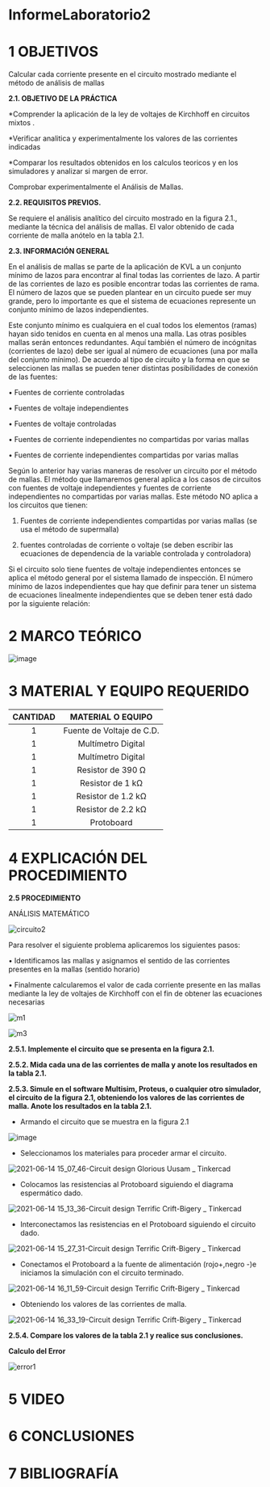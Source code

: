 # InformeLaboratorio2

# 1 OBJETIVOS

Calcular cada corriente presente en el circuito mostrado mediante el método de análisis de mallas

**2.1. OBJETIVO DE LA PRÁCTICA**

*Comprender la aplicación de la ley de voltajes de Kirchhoff en circuitos mixtos .

*Verificar analitica y experimentalmente los valores de las corrientes indicadas 

*Comparar los resultados obtenidos  en los calculos teoricos y en los simuladores  y analizar si margen de error.


Comprobar experimentalmente el Análisis de Mallas.

**2.2. REQUISITOS PREVIOS.**

Se requiere el análisis analítico del circuito mostrado en la figura 2.1., mediante la técnica del análisis de mallas. El valor obtenido de cada corriente de malla anótelo en la
tabla 2.1.

**2.3. INFORMACIÓN GENERAL**

En el análisis de mallas se parte de la aplicación de KVL a un conjunto mínimo de
lazos para encontrar al final todas las corrientes de lazo. A partir de las corrientes
de lazo es posible encontrar todas las corrientes de rama. El número de lazos que
se pueden plantear en un circuito puede ser muy grande, pero lo importante es que
el sistema de ecuaciones represente un conjunto mínimo de lazos independientes. 

Este conjunto mínimo es cualquiera en el cual todos los elementos (ramas) hayan
sido tenidos en cuenta en al menos una malla. Las otras posibles mallas serán
entonces redundantes. Aquí también el número de incógnitas (corrientes de lazo)
debe ser igual al número de ecuaciones (una por malla del conjunto mínimo).
De acuerdo al tipo de circuito y la forma en que se seleccionen las mallas se
pueden tener distintas posibilidades de conexión de las fuentes:

• Fuentes de corriente controladas

• Fuentes de voltaje independientes

• Fuentes de voltaje controladas

• Fuentes de corriente independientes no compartidas por varias mallas

• Fuentes de corriente independientes compartidas por varias mallas

Según lo anterior hay varias maneras de resolver un circuito por el método de
mallas.
El método que llamaremos general aplica a los casos de circuitos con fuentes de
voltaje independientes y fuentes de corriente independientes no compartidas por
varias mallas. Este método NO aplica a los circuitos que tienen:

1. Fuentes de corriente independientes compartidas por varias mallas (se
usa el método de supermalla)

2. fuentes controladas de corriente o voltaje (se deben escribir las
ecuaciones de dependencia de la variable controlada y controladora)

Si el circuito solo tiene fuentes de voltaje independientes entonces se aplica el
método general por el sistema llamado de inspección.
El número mínimo de lazos independientes que hay que definir para tener un
sistema de ecuaciones linealmente independientes que se deben tener está dado
por la siguiente relación: 

# 2 MARCO TEÓRICO

![image](https://user-images.githubusercontent.com/84430867/121817035-984da580-cc44-11eb-857b-fa04017c0925.png)

# 3 MATERIAL Y EQUIPO REQUERIDO

<div align="center">
     
|**CANTIDAD**|**MATERIAL O EQUIPO** |
|    :---:   |       :---:          | 
|      1     | Fuente de Voltaje de C.D. |
|      1     | Multímetro Digital |
|      1     | Multímetro Digital |
|      1     | Resistor de 390 Ω |
|      1     | Resistor de 1 kΩ |
|      1     | Resistor de 1.2 kΩ |
|      1     | Resistor de 2.2 kΩ |
|      1     | Protoboard |

</div>

# 4 EXPLICACIÓN DEL PROCEDIMIENTO

**2.5 PROCEDIMIENTO**

ANÁLISIS MATEMÁTICO

![circuito2](https://user-images.githubusercontent.com/84587172/121821823-1b7cf480-cc61-11eb-9d58-ab4d94c63a3e.png)

Para resolver el siguiente problema aplicaremos los siguientes pasos:

•	Identificamos las mallas y asignamos el sentido de las corrientes presentes en la mallas (sentido horario)

•	Finalmente calcularemos el valor de cada corriente presente en las mallas mediante la ley de voltajes de Kirchhoff con el fin de obtener las ecuaciones necesarias

![m1](https://user-images.githubusercontent.com/84587172/121821846-4404ee80-cc61-11eb-9939-02e2406dd514.png)

![m3](https://user-images.githubusercontent.com/84587172/121821861-5e3ecc80-cc61-11eb-9680-2766ee24b4be.png)


**2.5.1. Implemente el circuito que se presenta en la figura 2.1.**

**2.5.2. Mida cada una de las corrientes de malla y anote los resultados en la tabla 2.1.**

**2.5.3. Simule en el software Multisim, Proteus, o cualquier otro simulador, el circuito de la figura 2.1, obteniendo los valores de las corrientes de malla. Anote los resultados en la tabla 2.1.**

- Armando el circuito que se muestra en la figura 2.1

![image](https://user-images.githubusercontent.com/84587293/121962587-8e07d600-cd2e-11eb-8143-c8d3426778ff.png)

- Seleccionamos los materiales para proceder armar el circuito.	

![2021-06-14 15_07_46-Circuit design Glorious Uusam _ Tinkercad](https://user-images.githubusercontent.com/84587293/121962795-d626f880-cd2e-11eb-9dc7-295fcfc571bd.png)

- Colocamos las resistencias al Protoboard siguiendo el diagrama espermático dado.

![2021-06-14 15_13_36-Circuit design Terrific Crift-Bigery _ Tinkercad](https://user-images.githubusercontent.com/84587293/121962879-f060d680-cd2e-11eb-9b4f-1c550b53e5e3.png)

- Interconectamos las resistencias en el Protoboard siguiendo el circuito dado.

![2021-06-14 15_27_31-Circuit design Terrific Crift-Bigery _ Tinkercad](https://user-images.githubusercontent.com/84587293/121962926-053d6a00-cd2f-11eb-938a-bb5c20cbc905.png)

- Conectamos el Protoboard a la fuente de alimentación (rojo+,negro -)e iniciamos la simulación con el circuito terminado.

![2021-06-14 16_11_59-Circuit design Terrific Crift-Bigery _ Tinkercad](https://user-images.githubusercontent.com/84587293/121962959-125a5900-cd2f-11eb-97fe-4d7bf6563829.png)

- Obteniendo los valores de las corrientes de malla. 

![2021-06-14 16_33_19-Circuit design Terrific Crift-Bigery _ Tinkercad](https://user-images.githubusercontent.com/84587293/121962993-1dad8480-cd2f-11eb-944b-40d2e1b87678.png)


**2.5.4. Compare los valores de la tabla 2.1 y realice sus conclusiones.**

**Calculo del Error**

![error1](https://user-images.githubusercontent.com/84587172/121970431-26f11e00-cd3c-11eb-8ea1-31a954b2ab81.png)


# 5 VIDEO 

# 6 CONCLUSIONES 

# 7 BIBLIOGRAFÍA
